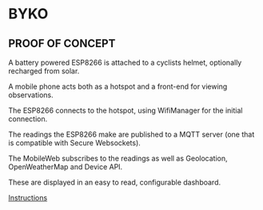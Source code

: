 # BYKO

## PROOF OF CONCEPT

A battery powered ESP8266 is attached to a cyclists helmet, optionally recharged from solar.

A mobile phone acts both as a hotspot and a front-end for viewing observations.

The ESP8266 connects to the hotspot, using WifiManager for the initial connection.

The readings the ESP8266 make are published to a MQTT server (one that is compatible with Secure Websockets).

The MobileWeb subscribes to the readings as well as Geolocation, OpenWeatherMap and Device API.

These are displayed in an easy to read, configurable dashboard.

[Instructions](https://www.hackster.io/iot1232/iot123-byko-mashup-mobile-web-for-cyclists-7f8aa0)
